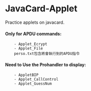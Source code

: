 # JavaCard-Applet
Practice applets on javacard.

#### Only for APDU commands:
        - Applet_Ecrypt
        - Applet_File
        perso.txt包含將會執行到的APDU指令
        
#### Need to Use the Prohandler to display:
        - AppletBIP
        - Applet_CallControl
        - Applet_GuessNum
